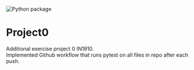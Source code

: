 ![Python package](https://github.com/Jonnyigeh/Project0/workflows/Python%20package/badge.svg)
# Project0
Additional exercise project 0 IN1910.  
Implemented Github workflow that runs pytest on all files in repo after each push.
